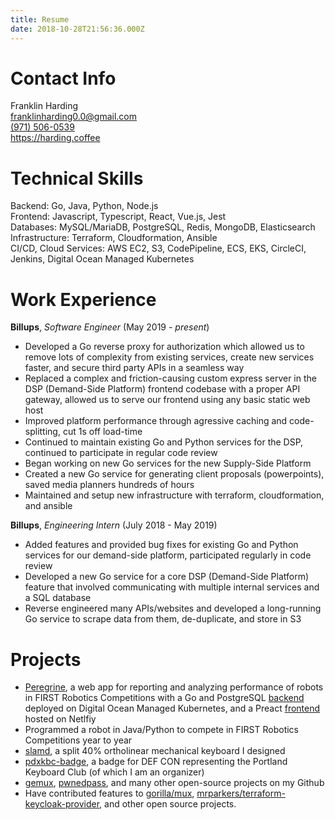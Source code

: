 ```yaml
---
title: Resume
date: 2018-10-28T21:56:36.000Z
---
```


# Contact Info

Franklin Harding<br>
[franklinharding0.0@gmail.com](mailto:franklinharding0.0@gmail.com)<br>
[(971) 506-0539](tel:19715060539)<br>
https://harding.coffee

# Technical Skills

Backend: Go, Java, Python, Node.js<br>
Frontend: Javascript, Typescript, React, Vue.js, Jest<br>
Databases: MySQL/MariaDB, PostgreSQL, Redis, MongoDB, Elasticsearch<br>
Infrastructure: Terraform, Cloudformation, Ansible<br>
CI/CD, Cloud Services: AWS EC2, S3, CodePipeline, ECS, EKS, CircleCI, Jenkins, Digital Ocean Managed Kubernetes

# Work Experience

**Billups**, *Software Engineer* (May 2019 - *present*)

* Developed a Go reverse proxy for authorization which allowed us to remove lots of complexity from existing services, create new services faster, and secure third party APIs in a seamless way
* Replaced a complex and friction-causing custom express server in the DSP (Demand-Side Platform) frontend codebase with a proper API gateway, allowed us to serve our frontend using any basic static web host
* Improved platform performance through agressive caching and code-splitting, cut 1s off load-time
* Continued to maintain existing Go and Python services for the DSP, continued to participate in regular code review
* Began working on new Go services for the new Supply-Side Platform
* Created a new Go service for generating client proposals (powerpoints), saved media planners hundreds of hours
* Maintained and setup new infrastructure with terraform, cloudformation, and ansible

**Billups**, *Engineering Intern* (July 2018 - May 2019)

* Added features and provided bug fixes for existing Go and Python services for our demand-side platform, participated regularly in code review
* Developed a new Go service for a core DSP (Demand-Side Platform) feature that involved communicating with multiple internal services and a SQL database
* Reverse engineered many APIs/websites and developed a long-running Go service to scrape data from them, de-duplicate, and store in S3

# Projects

* [Peregrine](/2018/10/peregrine/), a web app for reporting and analyzing performance of robots in FIRST Robotics Competitions with a Go and PostgreSQL [backend](https://github.com/Pigmice2733/peregrine-backend) deployed on Digital Ocean Managed Kubernetes, and a Preact [frontend](https://github.com/Pigmice2733/peregrine-frontend) hosted on Netlfiy
* Programmed a robot in Java/Python to compete in FIRST Robotics Competitions year to year
* [slamd](https://github.com/fharding1/slamd), a split 40% ortholinear mechanical keyboard I designed
* [pdxkbc-badge](https://github.com/fharding1/pdxkbc-badge), a badge for DEF CON representing the Portland Keyboard Club (of which I am an organizer)
* [gemux](https://github.com/fharding1/gemux), [pwnedpass](https://github.com/fharding1/pwnedpass), and many other open-source projects on my Github
* Have contributed features to [gorilla/mux](https://github.com/gorilla/mux), [mrparkers/terraform-keycloak-provider](https://github.com/mrparkers/terraform-provider-keycloak), and other open source projects.